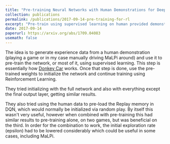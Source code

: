 ```yaml
---
title: "Pre-training Neural Networks with Human Demonstrations for Deep Reinforcement Learning"
collection: publications
permalink: /publications/2017-09-14-pre-training-for-rl
excerpt: "Pre-train using supervised learning on human provided demonstations."
date: 2017-09-14
paperurl: https://arxiv.org/abs/1709.04083
usemath: false
---
```


The idea is to generate experience data from a human demonstration (playing a game or in my case manually driving MaLPi around) and use it to pre-train the network, or most of it, using supervised learning. This step is essentially how [Donkey Car](http://www.donkeycar.com) works. Once that step is done, use the pre-trained weights to initialize the network and continue training using Reinforcement Learning.

They tried initializing with the full network and also with everything except the final output layer, getting similar results.

They also tried using the human data to pre-load the Replay memory in DQN, which would normally be initialized via random play. By itself this wasn't very useful, however when combined with pre-training this had similar results to pre-training alone, on two games, but was beneficial on the third. In order for the combination to work, the initial exploration rate (epsilon) had to be lowered considerably which could be useful in some cases, including MaLPi.
